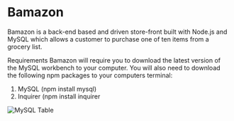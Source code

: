 # Bamazon

Bamazon is a back-end based and driven store-front built with Node.js and MySQL which allows a customer to purchase one of ten items from a grocery list. 

Requirements
Bamazon will require you to download the latest version of the MySQL workbench to your computer. You will also need to download the following npm packages to your computers terminal:
1. MySQL (npm install mysql)
1. Inquirer (npm install inquirer

![MySQL Table](MySQL_Table.png)
